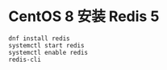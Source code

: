 # CentOS 8 安装 Redis 5

```
dnf install redis
systemctl start redis
systemctl enable redis
redis-cli
```